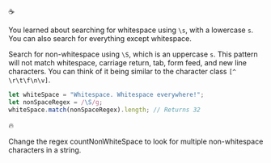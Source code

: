 :coffee:

You learned about searching for whitespace using `\s`, with a lowercase `s`. You can also search for everything except whitespace.

Search for non-whitespace using `\S`, which is an uppercase `s`. This pattern will not match whitespace, carriage return, tab, form feed, and new line characters. You can think of it being similar to the character class `[^ \r\t\f\n\v]`.

```js
let whiteSpace = "Whitespace. Whitespace everywhere!";
let nonSpaceRegex = /\S/g;
whiteSpace.match(nonSpaceRegex).length; // Returns 32
```

:fire:

Change the regex countNonWhiteSpace to look for multiple non-whitespace characters in a string.
